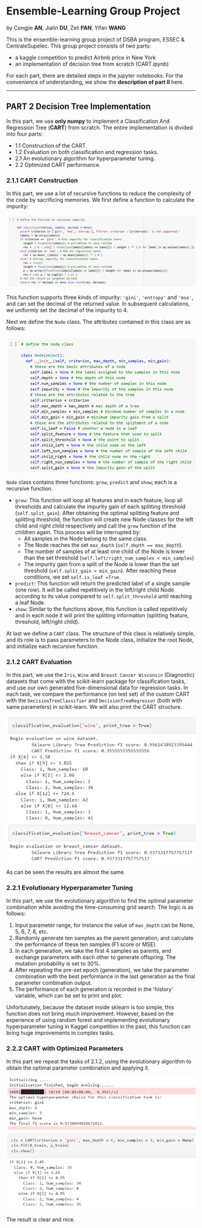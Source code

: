 # Ensemble-Learning Group Project

by Congjie **AN**, Jialin **DU**, Zeli **PAN**, Yifan **WANG**

This is the ensemble-learning group project of DSBA program, ESSEC & CentraleSupélec. This group project consists of two parts:
- a kaggle competition to predict Airbnb price in New York
- an implementation of decision tree from scratch (CART.ipynb)

For each part, there are detailed steps in the jupyter notebooks. For the convenience of understanding, we show the **description of part II** here.

---

## PART 2 Decision Tree Implementation

In this part, we use **only numpy** to implement a Classification And Regression Tree (**CART**) from scratch. The entire implementation is divided into four parts:
- 1.1 Construction of the CART.
- 1.2 Evaluation on both classification and regression tasks.
- 2.1 An evolutionary algorithm for hyperparameter tuning.
- 2.2 Optimized CART performance.

### 2.1.1 CART Construction

In this part, we use a lot of recursive functions to reduce the complexity of the code by sacrificing memories. We first define a function to calculate the impurity:

![impurity](images/impurity.PNG)

This function supports three kinds of impurity: `'gini'`, `'entropy'` and `'mse'`, and can set the decimal of the returned value. In subsequent calculations, we uniformly set the decimal of the impurity to 4.

Next we define the `Node` class. The attributes contained in this class are as follows:

![Node](images/Node.PNG)

`Node` class contains three functions:  `grow`, `predict` and `show`; each is a recursive function.
- `grow`: This function will loop all features and in each feature, loop all thresholds and calculate the impurity gain of each splitting threshold (`self.split_gain`). After obtaining the optimal splitting feature and splitting threshold, the function will create new Node classes for the left child and right child respectively and call the `grow` function of the children again. This process will be interrupted by:
  - All samples in the Node belong to the same class.
  - The Node reaches the set `max_depth` (`self.depth == max_depth`).
  - The number of samples of at least one child of the Node is lower than the set threshold (`self.left/right_num_samples < min_samples`)
  - The impurity gain from a split of the Node is lower than the set threshold (`self.split_gain < min_gain`).
  After reaching these conditions, we set `self.is_leaf =True`.
- `predict`: This function will return the predicted label of a single sample (one row). It will be called repetitively in the left/right child Node according to its value compared to `self.split_threshold` until reaching a leaf Node.
- `show`: Similar to the functions above, this function is called repetitively and in each node it will print the splitting information (splitting feature, threshold, left/right child).

At last we define a `CART` class. The structure of this class is relatively simple, and its role is to pass parameters to the Node class, initialize the root Node, and initialize each recursive function.

### 2.1.2 CART Evaluation

In this part, we use the `Iris`, `Wine` and `Breast Cancer Wisconsin` (Diagnostic) datasets that come with the scikit-learn package for classification tasks, and use our own generated five-dimensional data for regression tasks. In each task, we compare the performance (on test set) of the custom CART with the `DecisionTreeClassifier` and `DecisionTreeRegressor` (both with same parameters) in scikit-learn. We will also print the CART structure.

![evaluation](images/evaluation.PNG)

As can be seen the results are almost the same.

### 2.2.1 Evolutionary Hyperparameter Tuning

In this part, we use the evolutionary algorithm to find the optimal parameter combination while avoiding the time-consuming grid search. The logic is as follows:
1. Input parameter range, for instance the value of `max_depth` can be None, 5, 6, 7, 8, etc.
2. Randomly generate ten samples as the parent generation, and calculate the performance of these ten samples (F1 score or MSE).
3. In each generation, we take the first 4 samples as parents, and exchange parameters with each other to generate offspring. The mutation probability is set to 30%.
4. After repeating the pre-set epoch (generation), we take the parameter combination with the best performance in the last generation as the final parameter combination output.
5. The performance of each generation is recorded in the 'history' variable, which can be set to print and plot.

Unfortunately, because the dataset inside sklearn is too simple, this function does not bring much improvement. However, based on the experience of using random forest and implementing evolutionary hyperparameter tuning in Kaggel competition in the past, this function can bring huge improvements in complex tasks.

### 2.2.2 CART with Optimized Parameters

In this part we repeat the tasks of 2.1.2, using the evolutionary algorithm to obtain the optimal parameter combination and applying it.

![tuning](images/tuning.PNG)

The result is clear and nice.
